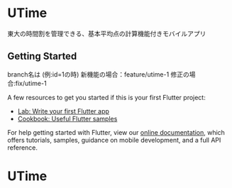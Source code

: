 # UTime

東大の時間割を管理できる、基本平均点の計算機能付きモバイルアプリ

## Getting Started

branch名は (例:id=1の時) 
新機能の場合：feature/utime-1 
修正の場合:fix/utime-1 

A few resources to get you started if this is your first Flutter project:

- [Lab: Write your first Flutter app](https://flutter.dev/docs/get-started/codelab)
- [Cookbook: Useful Flutter samples](https://flutter.dev/docs/cookbook)

For help getting started with Flutter, view our
[online documentation](https://flutter.dev/docs), which offers tutorials,
samples, guidance on mobile development, and a full API reference.
# UTime
